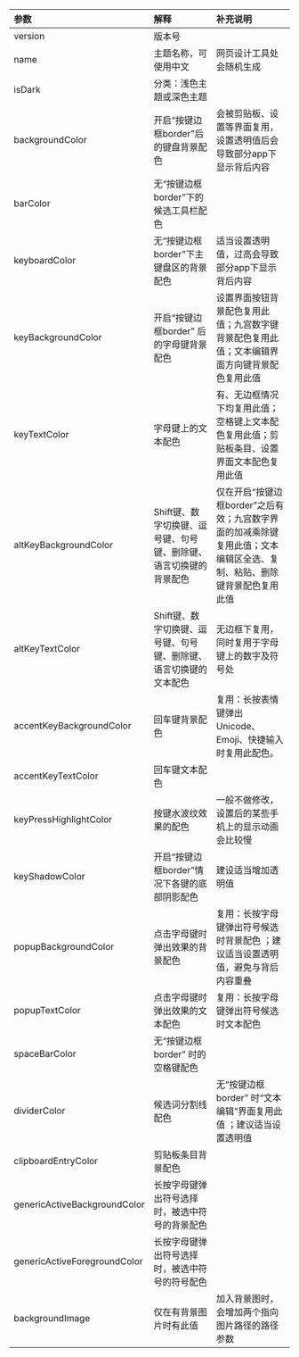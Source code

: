  | 参数                         | 解释                                                               | 补充说明                                                                                                                                                       |
 | :--                          | :--                                                                | :--                                                                                                                                                            |
 | version                      | 版本号                                                             |                                                                                                                                                                |
 | name                         | 主题名称，可使用中文                                               | 网页设计工具处会随机生成                                                                                                                                       |
 | isDark                       | 分类：浅色主题或深色主题                                           |                                                                                                                                                                |
 | backgroundColor              | 开启“按键边框border”后的键盘背景配色                             | 会被剪贴板、设置等界面复用，设置透明值后会导致部分app下显示背后内容                                                                                           |
 | barColor                     | 无“按键边框border”下的候选工具栏配色                             |
 | keyboardColor                | 无“按键边框border”下主键盘区的背景配色                           | 适当设置透明值，过高会导致部分app下显示背后内容                                                                                                                |
 | keyBackgroundColor           | 开启“按键边框border” 后的字母键背景配色                          | 设置界面按钮背景配色复用此值；九宫数字键背景配色复用此值；文本编辑界面方向键背景配色复用此值                                                                   |
 | keyTextColor                 | 字母键上的文本配色                                                 | 有、无边框情况下均复用此值；空格键上文本配色复用此值；剪贴板条目、设置界面文本配色复用此值                                                                     |
 | altKeyBackgroundColor        | Shift键、数字切换键、逗号键、句号键、删除键、语言切换键的背景配色 | 仅在开启“按键边框border”之后有效；九宫数字界面的加减乘除键复用此值；文本编辑区全选、复制、粘贴、删除键背景配色复用此值                                       |
 | altKeyTextColor              | Shift键、数字切换键、逗号键、句号键、删除键、语言切换键的文本配色 | 无边框下复用，同时复用于字母键上的数字及符号处                                                                                                                 |
 | accentKeyBackgroundColor     | 回车键背景配色                                                     | 复用：长按表情键弹出Unicode、Emoji、快捷输入时复用此配色。                                                                                                     |
 | accentKeyTextColor           | 回车键文本配色                                                     |                                                                                                                                                                |
 | keyPressHighlightColor       | 按键水波纹效果的配色                                               | 一般不做修改，设置后的某些手机上的显示动画会比较慢                                                                                                             |
 | keyShadowColor               | 开启“按键边框border”情况下各键的底部阴影配色                     | 建设适当增加透明值                                                                                                                                             |
 | popupBackgroundColor         | 点击字母键时弹出效果的背景配色                                     | 复用：长按字母键弹出符号候选时背景配色                                                                               ；建议适当设置透明值，避免与背后内容重叠 |
 | popupTextColor               | 点击字母键时弹出效果的文本配色                                     | 复用：长按字母键弹出符号候选时文本配色                                                                                                                         |
 | spaceBarColor                | 无“按键边框border” 时的空格键配色                                |                                                                                                                                                                |
 | dividerColor                 | 候选词分割线配色                                                   | 无“按键边框border” 时“文本编辑”界面复用此值                                                                         ；建议适当设置透明值                   |
 | clipboardEntryColor          | 剪贴板条目背景配色                                                 |                                                                                                                                                                |
 | genericActiveBackgroundColor | 长按字母键弹出符号选择时，被选中符号的背景配色                     |                                                                                                                                                                |
 | genericActiveForegroundColor | 长按字母键弹出符号选择时，被选中符号的符号配色                     |                                                                                                                                                                |
 | backgroundImage              | 仅在有背景图片时有此值                                             | 加入背景图时，会增加两个指向图片路径的路径参数                                                                                                                 |

